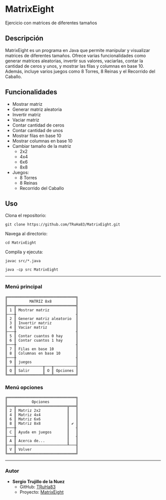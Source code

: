 # MatrixEight

Ejercicio con matrices de diferentes tamaños

## Descripción

MatrixEight es un programa en Java que permite manipular y visualizar matrices de diferentes tamaños. Ofrece varias funcionalidades como generar matrices aleatorias, invertir sus valores, vaciarlas, contar la cantidad de ceros y unos, y mostrar las filas y columnas en base 10. Además, incluye varios juegos como 8 Torres, 8 Reinas y el Recorrido del Caballo.

## Funcionalidades

- Mostrar matriz
- Generar matriz aleatoria
- Invertir matriz
- Vaciar matriz
- Contar cantidad de ceros
- Contar cantidad de unos
- Mostrar filas en base 10
- Mostrar columnas en base 10
- Cambiar tamaño de la matriz 
  - 2x2
  - 4x4
  - 6x6
  - 8x8
- Juegos: 
  - 8 Torres
  - 8 Reinas
  - Recorrido del Caballo

## Uso

Clona el repositorio:

`git clone https://github.com/TRuHa83/MatrixEight.git`

Navega al directorio:

`cd MatrixEight`

Compila y ejecuta:

`javac src/*.java`

`java -cp src MatrixEight`

---

### Menú principal
```shell
╔═══════════════════════════════╗
║          MATRIZ 8x8           ║
╠═══╦═══════════════════════════╣
║ 1 ║ Mostrar matriz            ║
╟───╫                           ╢
║ 2 ║ Generar matriz aleatorio  ║
║ 3 ║ Invertir matriz           ║
║ 4 ║ Vaciar matriz             ║
╟───╫                           ╢
║ 5 ║ Contar cuantos 0 hay      ║
║ 6 ║ Contar cuantos 1 hay      ║
╟───╫                           ╢
║ 7 ║ Filas en base 10          ║
║ 8 ║ Columnas en base 10       ║
╟───╫                           ╢
║ 9 ║ juegos                    ║
╟───╫────────────╥───╥──────────╢
║ Q ║ Salir      ║ O ║ Opciones ║
╚═══╩════════════╩═══╩══════════╝
```
### Menú opciones
```shell
╔═══════════════════════════════╗
║           Opciones            ║
╠═══╦═══════════════════════╦═══╣
║ 2 ║ Matriz 2x2            ║   ║
║ 4 ║ Matriz 4x4            ║   ║
║ 6 ║ Matriz 6x6            ║   ║
║ 8 ║ Matriz 8x8            ║ ✔ ║
╟───╫                       ║   ╢
║ C ║ Ayuda en juegos       ║   ║
╟───╫                       ║   ╢
║ A ║ Acerca de...          ║   ║
╟───╫───────────────────────╨───╢
║ V ║ Volver                    ║
╚═══╩═══════════════════════════╝
```

---

### Autor
- **Sergio Trujillo de la Nuez**
    - GitHub: [TRuHa83](https://github.com/TRuHa83)
    - Proyecto: [MatrixEight](https://github.com/TRuHa83/MatrixEight/tree/main)
